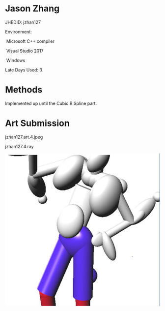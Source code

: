 # Jason Zhang

JHEDID: jzhan127

Environment:

​	Microsoft C++ compiler

​	Visual Studio 2017

​	Windows

Late Days Used: 3

# Methods

Implemented up until the Cubic B Spline part.

# Art Submission

jzhan127.art.4.jpeg

jzhan127.4.ray

![](jzhan127_HTML/jzhan127.4.art.jpeg)

